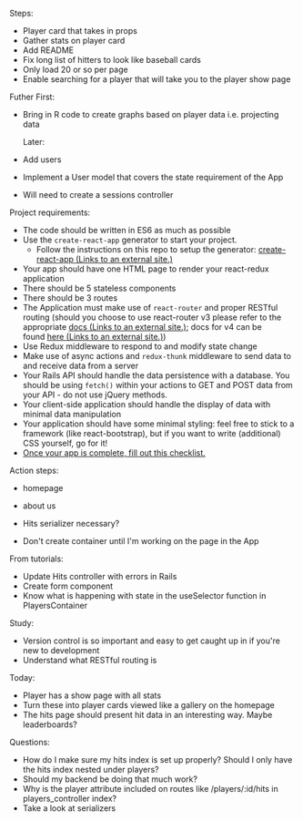 Steps:
- Player card that takes in props
- Gather stats on player card
- Add README
- Fix long list of hitters to look like baseball cards
- Only load 20 or so per page
- Enable searching for a player that will take you to the player show page

Futher
  First:
- Bring in R code to create graphs based on player data i.e. projecting data

  Later:
- Add users
- Implement a User model that covers the state requirement of the App
- Will need to create a sessions controller



Project requirements:

- The code should be written in ES6 as much as possible
- Use the `create-react-app` generator to start your project.
    - Follow the instructions on this repo to setup the generator: [create-react-app (Links to an external site.)](https://github.com/facebookincubator/create-react-app)
- Your app should have one HTML page to render your react-redux application
- There should be 5 stateless components
- There should be 3 routes
- The Application must make use of `react-router` and proper RESTful routing (should you choose to use react-router v3 please refer to the appropriate [docs (Links to an external site.)](https://github.com/ReactTraining/react-router/tree/v3/docs); docs for v4 can be found [here (Links to an external site.)](https://reacttraining.com/react-router/web/guides/quick-start))
- Use Redux middleware to respond to and modify state change
- Make use of async actions and `redux-thunk` middleware to send data to and receive data from a server
- Your Rails API should handle the data persistence with a database. You should be using `fetch()` within your actions to GET and POST data from your API - do not use jQuery methods.
- Your client-side application should handle the display of data with minimal data manipulation
- Your application should have some minimal styling: feel free to stick to a framework (like react-bootstrap), but if you want to write (additional) CSS yourself, go for it!
- [Once your app is complete, fill out this checklist.](https://goo.gl/forms/ULtKsxuzWomvXuTk2)

Action steps:
-   homepage
-   about us
- Hits serializer necessary?

- Don't create container until I'm working on the page in the App

From tutorials:
- Update Hits controller with errors in Rails
- Create form component
- Know what is happening with state in the useSelector function in PlayersContainer

Study: 
- Version control is so important and easy to get caught up in if you're new to development
- Understand what RESTful routing is


Today:
- Player has a show page with all stats
- Turn these into player cards viewed like a gallery on the homepage
- The hits page should present hit data in an interesting way. Maybe leaderboards?

Questions:
- How do I make sure my hits index is set up properly? Should I only have the hits index nested under players?
- Should my backend be doing that much work?
- Why is the player attribute included on routes like /players/:id/hits in players_controller index?
- Take a look at serializers

